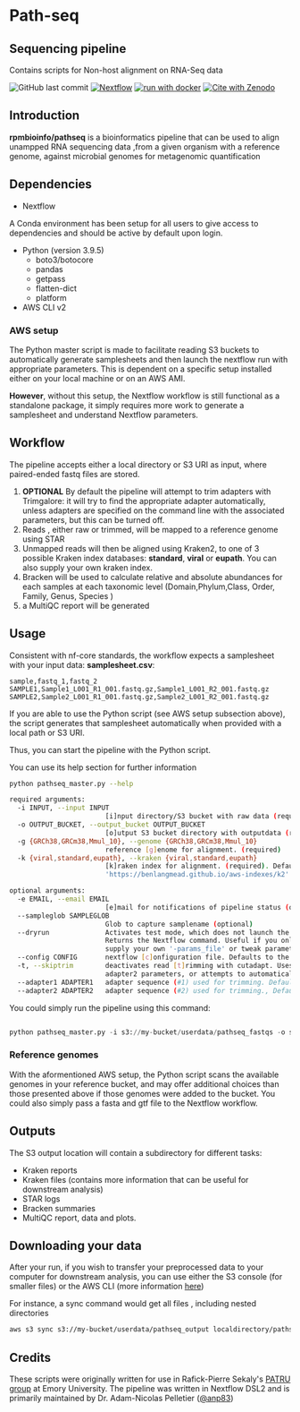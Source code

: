# Path-seq
## Sequencing pipeline
Contains scripts for Non-host alignment on RNA-Seq data

<!-- badges: start -->
![GitHub last commit](https://img.shields.io/github/last-commit/rpmbioinfo/pathseq/main)
[![Nextflow](https://img.shields.io/badge/nextflow%20DSL2-%E2%89%A522.10.1-23aa62.svg)](https://www.nextflow.io/)
[![run with docker](https://img.shields.io/badge/run%20with-docker-0db7ed?labelColor=000000&logo=docker)](https://www.docker.com/)
[![Cite with Zenodo](http://img.shields.io/badge/DOI-10.5281/zenodo.7942423-1073c8?labelColor=000000)](https://doi.org/10.5281/zenodo.7942423)

<!-- badges: end -->

## Introduction

**rpmbioinfo/pathseq** is a bioinformatics pipeline that can be used to align unampped RNA sequencing data ,from a given organism with a reference genome, against microbial genomes for metagenomic quantification



## Dependencies

- Nextflow

A Conda environment has been setup for all users to give access to dependencies and should be active by default upon login. 

- Python (version 3.9.5)
    - boto3/botocore
    - pandas
    - getpass
    - flatten-dict
    - platform
- AWS CLI v2

### AWS setup
The Python master script is made to facilitate reading S3 buckets to automatically generate samplesheets and then launch the nextflow run with appropriate parameters. 
This is dependent on a specific setup installed either on your local machine or on an AWS AMI. 

**However**, without this setup, the Nextflow workflow is still functional as a standalone package, it simply requires more work to generate a samplesheet and understand Nextflow parameters. 


## Workflow
The pipeline accepts either a local directory or S3 URI as input, where paired-ended fastq files are stored. 

1. **OPTIONAL** By default  the pipeline will attempt to trim adapters with Trimgalore: it will try to find the appropriate adapter automatically, unless adapters are specified on the command line with the associated parameters, but this can be turned off. 
2. Reads , either raw or trimmed, will be mapped to a reference genome using STAR
3. Unmapped reads will then be aligned using Kraken2, to one of 3 possible Kraken index databases: **standard**, **viral** or **eupath**. You can also supply your own kraken index. 
4. Bracken will be used to calculate relative and absolute abundances for each samples at each taxonomic level (Domain,Phylum,Class, Order, Family, Genus, Species )
5. a MultiQC report will be generated



## Usage

Consistent with nf-core standards, the workflow expects a samplesheet with your input data:
**samplesheet.csv**:
```csv
sample,fastq_1,fastq_2
SAMPLE1,Sample1_L001_R1_001.fastq.gz,Sample1_L001_R2_001.fastq.gz
SAMPLE2,Sample2_L001_R1_001.fastq.gz,Sample2_L001_R2_001.fastq.gz
```

If you are able to use the Python script \(see AWS setup subsection above\), the script generates that samplesheet automatically when provided with a local path or S3 URI. 

Thus, you can start the pipeline with the Python script. 

You can use its help section for further information



```bash
python pathseq_master.py --help  

required arguments:
  -i INPUT, --input INPUT
                        [i]nput directory/S3 bucket with raw data (required)
  -o OUTPUT_BUCKET, --output_bucket OUTPUT_BUCKET
                        [o]utput S3 bucket directory with outputdata (required)
  -g {GRCh38,GRCm38,Mmul_10}, --genome {GRCh38,GRCm38,Mmul_10}
                        reference [g]enome for alignment. (required)
  -k {viral,standard,eupath}, --kraken {viral,standard,eupath}
                        [k]raken index for alignment. (required). Defaults to standard. More details at
                        'https://benlangmead.github.io/aws-indexes/k2'

optional arguments:
  -e EMAIL, --email EMAIL
                        [e]mail for notifications of pipeline status (optional) if NOT for the user.
  --sampleglob SAMPLEGLOB
                        Glob to capture samplename (optional)
  --dryrun              Activates test mode, which does not launch the run on AWS Batch. Defaults to FALSE.
                        Returns the Nextflow command. Useful if you only wish to generate the samplesheet, but
                        supply your own '-params_file' or tweak parameters further.
  --config CONFIG       nextflow [c]onfiguration file. Defaults to the /home/adampelletier/conf/aws.config.
  -t, --skiptrim        deactivates read [t]rimming with cutadapt. Uses adapters specified with adapter1 and
                        adapter2 parameters, or attempts to automatically detects adapters. 
  --adapter1 ADAPTER1   adapter sequence (#1) used for trimming. Defaults to 'NONE'
  --adapter2 ADAPTER2   adapter sequence (#2) used for trimming., Defauls to 'NONE'


```

You could simply run the pipeline using this command:

```python

python pathseq_master.py -i s3://my-bucket/userdata/pathseq_fastqs -o s3://my-bucket/userdata/pathseq_output -g GRCh38

```

### Reference genomes
With the aformentioned AWS setup, the Python script scans the available genomes in your reference bucket, and may offer additional choices than those presented above if those genomes were added to the bucket. 
You could also simply pass a fasta and gtf file to the Nextflow workflow. 



## Outputs
The S3 output location will contain a subdirectory for different tasks:

- Kraken reports
- Kraken files \(contains more information that can be useful for downstream analysis\)
- STAR logs
- Bracken summaries
- MultiQC report, data and plots.



## Downloading your data
After your run, if you wish to transfer your preprocessed data to your computer for downstream analysis, you can use either the S3 console \(for smaller files\) or the AWS CLI \(more information [here](https://awscli.amazonaws.com/v2/documentation/api/latest/reference/s3/index.html)\)

For instance, a sync command would get all files , including nested directories
```bash 
aws s3 sync s3://my-bucket/userdata/pathseq_output localdirectory/pathseq/preprocessed_data
``` 


## Credits

These scripts were originally written for use in Rafick-Pierre Sekaly's [PATRU group](https://med.emory.edu/departments/pathology/research/patru/people/patru-faculty.html) at Emory University. 
The pipeline was written in Nextflow DSL2 and is primarily maintained by Dr. Adam-Nicolas Pelletier ([@anp83](https://github.com/anp83)) 

